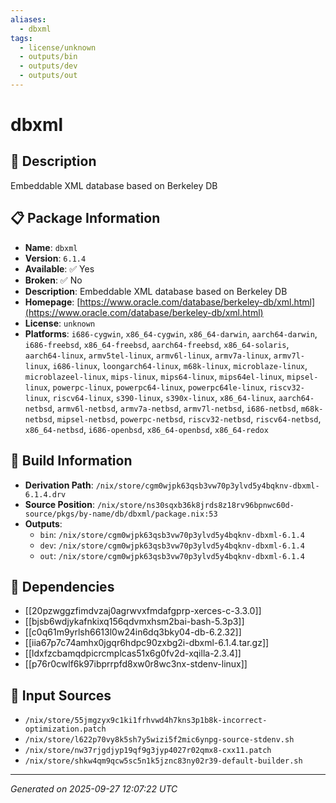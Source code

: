 ```yaml
---
aliases:
  - dbxml
tags:
  - license/unknown
  - outputs/bin
  - outputs/dev
  - outputs/out
---
```


# dbxml

## 📝 Description

Embeddable XML database based on Berkeley DB

## 📋 Package Information

- **Name**: `dbxml`
- **Version**: `6.1.4`
- **Available**: ✅ Yes
- **Broken**: ✅ No
- **Description**: Embeddable XML database based on Berkeley DB
- **Homepage**: [https://www.oracle.com/database/berkeley-db/xml.html](https://www.oracle.com/database/berkeley-db/xml.html)
- **License**: `unknown`
- **Platforms**: `i686-cygwin`, `x86_64-cygwin`, `x86_64-darwin`, `aarch64-darwin`, `i686-freebsd`, `x86_64-freebsd`, `aarch64-freebsd`, `x86_64-solaris`, `aarch64-linux`, `armv5tel-linux`, `armv6l-linux`, `armv7a-linux`, `armv7l-linux`, `i686-linux`, `loongarch64-linux`, `m68k-linux`, `microblaze-linux`, `microblazeel-linux`, `mips-linux`, `mips64-linux`, `mips64el-linux`, `mipsel-linux`, `powerpc-linux`, `powerpc64-linux`, `powerpc64le-linux`, `riscv32-linux`, `riscv64-linux`, `s390-linux`, `s390x-linux`, `x86_64-linux`, `aarch64-netbsd`, `armv6l-netbsd`, `armv7a-netbsd`, `armv7l-netbsd`, `i686-netbsd`, `m68k-netbsd`, `mipsel-netbsd`, `powerpc-netbsd`, `riscv32-netbsd`, `riscv64-netbsd`, `x86_64-netbsd`, `i686-openbsd`, `x86_64-openbsd`, `x86_64-redox`

## 🔧 Build Information

- **Derivation Path**: `/nix/store/cgm0wjpk63qsb3vw70p3ylvd5y4bqknv-dbxml-6.1.4.drv`
- **Source Position**: `/nix/store/ns30sqxb36k8jrds8z18rv96bpnwc60d-source/pkgs/by-name/db/dbxml/package.nix:53`
- **Outputs**:
  - `bin`:  `/nix/store/cgm0wjpk63qsb3vw70p3ylvd5y4bqknv-dbxml-6.1.4`
  - `dev`:  `/nix/store/cgm0wjpk63qsb3vw70p3ylvd5y4bqknv-dbxml-6.1.4`
  - `out`:  `/nix/store/cgm0wjpk63qsb3vw70p3ylvd5y4bqknv-dbxml-6.1.4`

## 🔗 Dependencies

- [[20pzwggzfimdvzaj0agrwvxfmdafgprp-xerces-c-3.3.0]]
- [[bjsb6wdjykafnkixq156qdvmxhsm2bai-bash-5.3p3]]
- [[c0q61m9yrlsh6613l0w24in6dq3bky04-db-6.2.32]]
- [[iia67p7c74amhx0jgqr6hdpc90zxbg2i-dbxml-6.1.4.tar.gz]]
- [[ldxfzcbamqdpicrcmplcas51x6g0fv2d-xqilla-2.3.4]]
- [[p76r0cwlf6k97ibprrpfd8xw0r8wc3nx-stdenv-linux]]

## 📁 Input Sources

- `/nix/store/55jmgzyx9c1ki1frhvwd4h7kns3p1b8k-incorrect-optimization.patch`
- `/nix/store/l622p70vy8k5sh7y5wizi5f2mic6ynpg-source-stdenv.sh`
- `/nix/store/nw37rjgdjyp19qf9g3jyp4027r02qmx8-cxx11.patch`
- `/nix/store/shkw4qm9qcw5sc5n1k5jznc83ny02r39-default-builder.sh`

---
*Generated on 2025-09-27 12:07:22 UTC*

